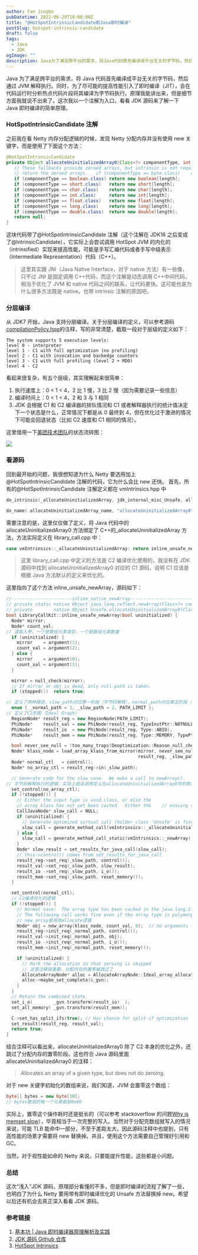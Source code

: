 ```yaml
---
author: Fan Jingbo
pubDatetime: 2022-06-29T18:00:00Z
title: "@HotSpotIntrinsicCandidate和Java即时编译"
postSlug: hotspot-intrinsic-candidate
draft: false
tags:
  - Java
  - JDK
ogImage: ""
description: Java为了满足跨平台的需求，将Java代码首先编译成平台无关的字节码，然后通过JVM解释执行。同时，为了尽可能的提高性能引入了即时编译（JIT），会在代码运行时分析热点代码片段将其编译为字节码执行。原理我能讲出来，但是细节方面我就说不出来了。这次我以一个注解为入口，看看JDK源码来了解一下Java即时编译的简单原理。
---
```


Java 为了满足跨平台的需求，将 Java 代码首先编译成平台无关的字节码，然后通过 JVM 解释执行。同时，为了尽可能的提高性能引入了即时编译（JIT），会在代码运行时分析热点代码片段将其编译为字节码执行。原理我能讲出来，但是细节方面我就说不出来了。这次我以一个注解为入口，看看 JDK 源码来了解一下 Java 即时编译的简单原理。

### HotSpotIntrinsicCandidate 注解

之前我在看 Netty 内存分配逻辑的时候，发现 Netty 分配内存并没有使用 new 关键字，而是使用了下面这个方法：

```java
@HotSpotIntrinsicCandidate
private Object allocateUninitializedArray0(Class<?> componentType, int length) {
   // These fallbacks provide zeroed arrays, but intrinsic is not required to
   // return the zeroed arrays.   if (componentType == byte.class)    return new byte[length];
   if (componentType == boolean.class) return new boolean[length];
   if (componentType == short.class)   return new short[length];
   if (componentType == char.class)    return new char[length];
   if (componentType == int.class)     return new int[length];
   if (componentType == float.class)   return new float[length];
   if (componentType == long.class)    return new long[length];
   if (componentType == double.class)  return new double[length];
   return null;
}
```

这块代码带了@HotSpotIntrinsicCandidate 注解（这个注解在 JDK16 之后变成了@IntrinsicCandidate），它实际上会尝试调用 HotSpot JVM 的内化的（intrinsified）实现来提高性能，可能是手写汇编代码或者手写中级表示（Intermediate Representation）代码（C++）。

> 这里其实跟 JNI（Java Native Interface，对于 native 方法）有一些像，只不过 JNI 是固定调用 C++代码，而这个注解是动态调用 C++中间代码，相当于优化了 JVM 和 native 代码之间的联系，让代码更快。这可能也是为什么很多方法既是 native，也带 intrinsic 注解的原因吧。

### 分层编译

从 JDK7 开始，Java 支持分层编译。关于分层编译的定义，可以参考源码[compilationPolicy.hpp](https://github.com/openjdk/jdk/blob/master/src/hotspot/share/compiler/compilationPolicy.hpp)的注释，写的非常清楚，截取一段对于层级的定义如下：

    The system supports 5 execution levels:
    level 0 - interpreter
    level 1 - C1 with full optimization (no profiling)
    level 2 - C1 with invocation and backedge counters
    level 3 - C1 with full profiling (level 2 + MDO)
    level 4 - C2

看起来很复杂，有五个层级，其实理解起来很简单：

1. 执行速度上：0 < 1 < 4，2 比 1 慢，3 比 2 慢（因为需要记录一些信息）
2. 编译时间上：0 < 1 < 4，2 和 3 与 1 相同
3. JDK 会根据 C1 和 C2 编译器的排队情况和 C1 或者解释器执行的统计值决定下一个状态是什么，正常情况下都是从 0 最终到 4，但在优化过于激进的情况下可能会回退状态（比如 C2 速度和 C1 相同的情况）。

这里借用一下[美团技术团队](https://tech.meituan.com/)的状态流转图：

![](/assets/jit-policy.png)

### 看源码

回到最开始的问题，我很想知道为什么 Netty 要选用加上@HotSpotIntrinsicCandidate 注解的代码，它为什么会比 new 还快。
首先，所有的@HotSpotIntrinsicCandidate 注解定义都在 vmIntrinsics.hpp 中

```cpp
do_intrinsic(_allocateUninitializedArray, jdk_internal_misc_Unsafe, allocateUninitializedArray_name, newArray_signature, F_R)

do_name( allocateUninitializedArray_name, "allocateUninitializedArray0")
```

需要注意的是，这里仅仅做了定义，将 Java 代码中的 allocateUninitializedArray0 方法绑定了 C++的\_allocateUninitializedArray 方法，方法实际定义在 library_call.cpp 中：

```cpp
case vmIntrinsics::_allocateUninitializedArray: return inline_unsafe_newArray(true);
```

> 这里 library_call.cpp 中定义的方法是 C2 编译优化使用的，我没有在 JDK 源码中找到 allocateUninitializedArray0 对应的 C1 源码，说明 C1 应该是根据 Java 方法默认的定义来优化的。

这里指向了这个方法 inline_unsafe_newArray，源码如下：

```cpp
//-----------------------inline_native_newArray--------------------------
// private static native Object java.lang.reflect.newArray(Class<?> componentType, int length);
// private        native Object Unsafe.allocateUninitializedArray0(Class<?> cls, int size);
bool LibraryCallKit::inline_unsafe_newArray(bool uninitialized) {
  Node* mirror;
  Node* count_val;
// 读取入参，一个是数组元素类型，一个是数组元素数量
  if (uninitialized) {
    mirror    = argument(1);
    count_val = argument(2);
  } else {
    mirror    = argument(0);
    count_val = argument(1);
  }

  mirror = null_check(mirror);
  // If mirror or obj is dead, only null-path is taken.
  if (stopped())  return true;

// 定义了两种路径，slow_path对应第一阶段（字节码解释），normal_path对应第五阶段（C2编译优化）
  enum { _normal_path = 1, _slow_path = 2, PATH_LIMIT };
// 定义了C2的图（Ideal Graph）
  RegionNode* result_reg = new RegionNode(PATH_LIMIT);
  PhiNode*    result_val = new PhiNode(result_reg, TypeInstPtr::NOTNULL);
  PhiNode*    result_io  = new PhiNode(result_reg, Type::ABIO);
  PhiNode*    result_mem = new PhiNode(result_reg, Type::MEMORY, TypePtr::BOTTOM);

  bool never_see_null = !too_many_traps(Deoptimization::Reason_null_check);
  Node* klass_node = load_array_klass_from_mirror(mirror, never_see_null,
                                                  result_reg, _slow_path);
  Node* normal_ctl   = control();
  Node* no_array_ctl = result_reg->in(_slow_path);

  // Generate code for the slow case.  We make a call to newArray().
// 字节码解释执行的逻辑，实际上就会调用定义在allocateUninitializedArray0中的默认实现
  set_control(no_array_ctl);
  if (!stopped()) {
    // Either the input type is void.class, or else the
    // array klass has not yet been cached.  Either the    // ensuing call will throw an exception, or else it    // will cache the array klass for next time.    PreserveJVMState pjvms(this);
    CallJavaNode* slow_call = NULL;
    if (uninitialized) {
      // Generate optimized virtual call (holder class 'Unsafe' is final)
      slow_call = generate_method_call(vmIntrinsics::_allocateUninitializedArray, false, false);
    } else {
      slow_call = generate_method_call_static(vmIntrinsics::_newArray);
    }
    Node* slow_result = set_results_for_java_call(slow_call);
    // this->control() comes from set_results_for_java_call
    result_reg->set_req(_slow_path, control());
    result_val->set_req(_slow_path, slow_result);
    result_io ->set_req(_slow_path, i_o());
    result_mem->set_req(_slow_path, reset_memory());
  }

  set_control(normal_ctl);
  // C2编译优化的逻辑
  if (!stopped()) {
    // Normal case:  The array type has been cached in the java.lang.Class.
    // The following call works fine even if the array type is polymorphic.    // It could be a dynamic mix of int[], boolean[], Object[], etc.
	// new_array是具体allocate逻辑
	Node* obj = new_array(klass_node, count_val, 0);  // no arguments to push
    result_reg->init_req(_normal_path, control());
    result_val->init_req(_normal_path, obj);
    result_io ->init_req(_normal_path, i_o());
    result_mem->init_req(_normal_path, reset_memory());

    if (uninitialized) {
      // Mark the allocation so that zeroing is skipped
      // 这里注释很重要，分配内存的置零被跳过了
      AllocateArrayNode* alloc = AllocateArrayNode::Ideal_array_allocation(obj, &_gvn);
      alloc->maybe_set_complete(&_gvn);
    }
  }
  // Return the combined state.
  set_i_o(        _gvn.transform(result_io)  );
  set_all_memory( _gvn.transform(result_mem));

  C->set_has_split_ifs(true); // Has chance for split-if optimization
  set_result(result_reg, result_val);
  return true;
}
```

结合注释可以看出来，allocateUninitializedArray0 除了 C2 本身的优化之外，还跳过了分配内存的置零阶段。这也符合 Java 源码里面 allocateUninitializedArray0 的注释：

> Allocates an array of a given type, but does not do zeroing.

对于 new 关键字初始化的数组来说，我们知道，JVM 会置零这个数组：

```java
byte[] bytes = new byte[10];
// bytes数组的每一个元素都是0x00
```

实际上，置零这个操作耗时还是挺长的（可以参考 stackoverflow 的问题[Why is memset slow](https://stackoverflow.com/questions/23374286/why-is-memset-slow)），毕竟相当于一次完整的写入。当然对于分配完数组就写入的情况来说，可能 TLB 能命中一部分，不至于差距太大。因此源码注释中也提到，只有高性能的场景才需要将 new 替换掉。并且，使用这个方法需要自己管理好引用和 GC。

当然，对于视性能如命的 Netty 来说，只要能提升性能，这些都是小问题。

### 总结

这次“浅入”JDK 源码，原理部分看懂的不多，但是即时编译的流程了解了一些，也明白了为什么 Netty 要用带有即时编译优化的 Unsafe 方法替换掉 new。希望以后还有机会去真正深入看看 JDK 源码。

### 参考链接

1. [基本功 | Java 即时编译器原理解析及实践](https://tech.meituan.com/2020/10/22/java-jit-practice-in-meituan.html)
2. [JDK 源码 Github 仓库](https://github.com/openjdk/jdk)
3. [HotSpot Intrinsics](https://alidg.me/blog/2020/12/10/hotspot-intrinsics)
